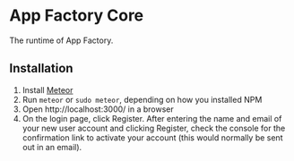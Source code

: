 # App Factory Core

The runtime of App Factory.

## Installation

1. Install [Meteor](https://www.meteor.com/)
2. Run `meteor` or `sudo meteor`, depending on how you installed NPM
3. Open http://localhost:3000/ in a browser
4. On the login page, click Register. After entering the name and email of your new user account and clicking Register, check the console for the confirmation link to activate your account (this would normally be sent out in an email).
